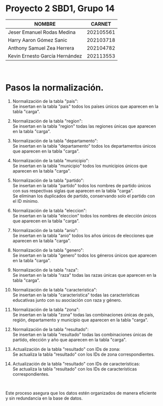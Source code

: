 # Proyecto 2 SBD1, Grupo 14

| NOMBRE |                  CARNET    |
| ------  | :------: |
| Jeser Emanuel Rodas Medina         | 202105561	   |
| Harry Aaron Gómez Sanic         | 202103718	   |
| Anthony Samuel Zea Herrera         | 202104782	   |
| Kevin Ernesto García Hernández         | 202113553	   |

<br>

# Pasos la normalización.

1. Normalización de la tabla "pais":  
Se insertan en la tabla "pais" todos los países únicos que aparecen en la tabla "carga".

2. Normalización de la tabla "region":  
Se insertan en la tabla "region" todas las regiones únicas que aparecen en la tabla "carga".

3. Normalización de la tabla "departamento":  
Se insertan en la tabla "departamento" todos los departamentos únicos que aparecen en la tabla "carga".

4. Normalización de la tabla "municipio":  
Se insertan en la tabla "municipio" todos los municipios únicos que aparecen en la tabla "carga".

5. Normalización de la tabla "partido":  
Se insertan en la tabla "partido" todos los nombres de partido únicos con sus respectivas siglas que aparecen en la tabla "carga".  
Se eliminan los duplicados de partido, conservando solo el partido con el ID mínimo.

6. Normalización de la tabla "eleccion":  
Se insertan en la tabla "eleccion" todos los nombres de elección únicos que aparecen en la tabla "carga".

7. Normalización de la tabla "anio":  
Se insertan en la tabla "anio" todos los años únicos de elecciones que aparecen en la tabla "carga".

8. Normalización de la tabla "genero":  
Se insertan en la tabla "genero" todos los géneros únicos que aparecen en la tabla "carga".

9. Normalización de la tabla "raza":  
Se insertan en la tabla "raza" todas las razas únicas que aparecen en la tabla "carga".

10. Normalización de la tabla "caracteristica":  
Se insertan en la tabla "caracteristica" todas las características educativas junto con su asociación con raza y género.

11. Normalización de la tabla "zona":  
Se insertan en la tabla "zona" todas las combinaciones únicas de país, región, departamento y municipio que aparecen en la tabla "carga".

12. Normalización de la tabla "resultado":  
Se insertan en la tabla "resultado" todas las combinaciones únicas de partido, elección y año que aparecen en la tabla "carga".

13. Actualización de la tabla "resultado" con IDs de zona:  
Se actualiza la tabla "resultado" con los IDs de zona correspondientes.

14. Actualización de la tabla "resultado" con IDs de características:  
Se actualiza la tabla "resultado" con los IDs de características correspondientes.

<br>

Este proceso asegura que los datos estén organizados de manera eficiente y sin redundancia en la base de datos.